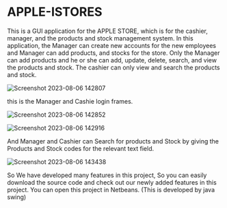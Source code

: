 # APPLE-ISTORES
This is a GUI  application for the APPLE STORE, which is for the cashier, manager, and the products and stock management system.
In this application, the Manager can create new accounts for the new employees and Manager can add products, and stocks for the store. Only the Manager can add products
and he or she can add, update, delete, search, and view the products and stock.
The cashier can only view and search the products and stock.

![Screenshot 2023-08-06 142807](https://github.com/Ashen-sam/APPPLE-ISTORES/assets/120357041/0a7c8b28-0a1e-494c-831f-bbb3c346ef4b)

this is the Manager and Cashie login frames.

![Screenshot 2023-08-06 142852](https://github.com/Ashen-sam/APPPLE-ISTORES/assets/120357041/a2043a2d-b218-496f-9687-dacf542359cd)

![Screenshot 2023-08-06 142916](https://github.com/Ashen-sam/APPPLE-ISTORES/assets/120357041/fccbe58e-180f-4ede-8498-be1b09e97077)

And Manager and Cashier can Search for products and Stock by giving the Products and Stock codes for the relevant text field.

![Screenshot 2023-08-06 143438](https://github.com/Ashen-sam/APPPLE-ISTORES/assets/120357041/87251c4c-56f7-4326-ae3e-b8cea8780cc8)

So We have developed many features in this project, So you can easily  download the source code and check out our newly added features in this project.
You can open this project in Netbeans. (This is developed by java swing)
